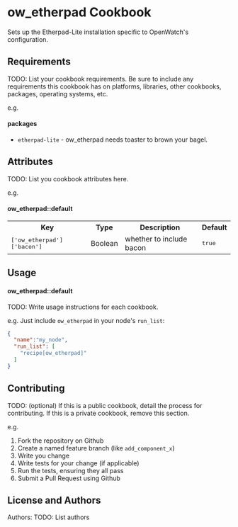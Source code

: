 ow_etherpad Cookbook
====================
Sets up the Etherpad-Lite installation specific to OpenWatch's configuration.


Requirements
------------
TODO: List your cookbook requirements. Be sure to include any requirements this cookbook has on platforms, libraries, other cookbooks, packages, operating systems, etc.

e.g.
#### packages
- `etherpad-lite` - ow_etherpad needs toaster to brown your bagel.

Attributes
----------
TODO: List you cookbook attributes here.

e.g.
#### ow_etherpad::default
<table>
  <tr>
    <th>Key</th>
    <th>Type</th>
    <th>Description</th>
    <th>Default</th>
  </tr>
  <tr>
    <td><tt>['ow_etherpad']['bacon']</tt></td>
    <td>Boolean</td>
    <td>whether to include bacon</td>
    <td><tt>true</tt></td>
  </tr>
</table>

Usage
-----
#### ow_etherpad::default
TODO: Write usage instructions for each cookbook.

e.g.
Just include `ow_etherpad` in your node's `run_list`:

```json
{
  "name":"my_node",
  "run_list": [
    "recipe[ow_etherpad]"
  ]
}
```

Contributing
------------
TODO: (optional) If this is a public cookbook, detail the process for contributing. If this is a private cookbook, remove this section.

e.g.
1. Fork the repository on Github
2. Create a named feature branch (like `add_component_x`)
3. Write you change
4. Write tests for your change (if applicable)
5. Run the tests, ensuring they all pass
6. Submit a Pull Request using Github

License and Authors
-------------------
Authors: TODO: List authors
